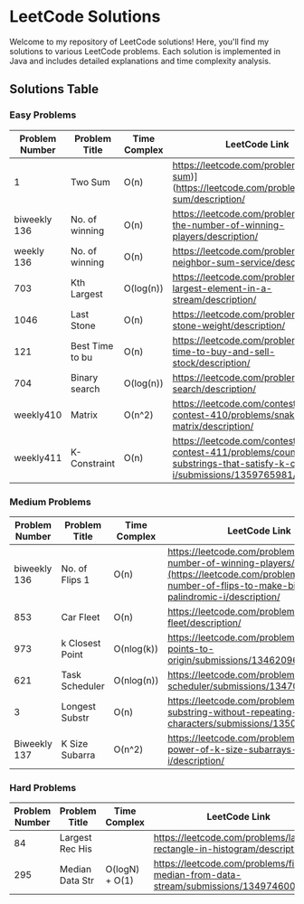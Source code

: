 # LeetCode Solutions

Welcome to my repository of LeetCode solutions! Here, you'll find my solutions to various LeetCode problems. Each solution is implemented in Java and includes detailed explanations and time complexity analysis.

## Solutions Table

### Easy Problems

| Problem Number | Problem Title | Time Complex  | LeetCode Link |
|----------------|---------------|---------------|---------------|
| 1              | Two Sum       |O(n)           |https://leetcode.com/problems/two-sum)](https://leetcode.com/problems/two-sum/description/
| biweekly 136   | No. of winning|O(n)           |https://leetcode.com/problems/find-the-number-of-winning-players/description/
| weekly 136     | No. of winning|O(n)           |https://leetcode.com/problems/design-neighbor-sum-service/description/
|703             |Kth Largest    |O(log(n))      |https://leetcode.com/problems/kth-largest-element-in-a-stream/description/
|1046            |Last Stone     |O(n)           |https://leetcode.com/problems/last-stone-weight/description/
|121             |Best Time to bu|O(n)           |https://leetcode.com/problems/best-time-to-buy-and-sell-stock/description/
|704             |Binary search  |O(log(n))      |https://leetcode.com/problems/binary-search/description/
|weekly410       |Matrix         |O(n^2)         |https://leetcode.com/contest/weekly-contest-410/problems/snake-in-matrix/description/
|weekly411       |K-Constraint   |O(n)           |https://leetcode.com/contest/weekly-contest-411/problems/count-substrings-that-satisfy-k-constraint-i/submissions/1359765981/


### Medium Problems

| Problem Number | Problem Title | Time Complex  | LeetCode Link |
|----------------|---------------|---------------|---------------|
| biweekly 136   | No. of Flips 1|O(n)           |https://leetcode.com/problems/find-the-number-of-winning-players/description/](https://leetcode.com/problems/minimum-number-of-flips-to-make-binary-grid-palindromic-i/description/
| 853            | Car Fleet     |O(n)           |https://leetcode.com/problems/car-fleet/description/ 
| 973            |k Closest Point|O(nlog(k))     |https://leetcode.com/problems/k-closest-points-to-origin/submissions/1346209610/
| 621            |Task Scheduler |O(nlog(n))     |https://leetcode.com/problems/task-scheduler/submissions/1347085106/
| 3              |Longest Substr |O(n)           |https://leetcode.com/problems/longest-substring-without-repeating-characters/submissions/1350458288/
| Biweekly 137   |K Size Subarra |O(n^2)         |https://leetcode.com/problems/find-the-power-of-k-size-subarrays-i/description/


### Hard Problems

| Problem Number | Problem Title | Time Complex  | LeetCode Link |
|----------------|---------------|---------------|---------------|
| 84             |Largest Rec His|               |https://leetcode.com/problems/largest-rectangle-in-histogram/description/               
| 295            |Median Data Str|O(logN) + O(1) |https://leetcode.com/problems/find-median-from-data-stream/submissions/1349746001/               
